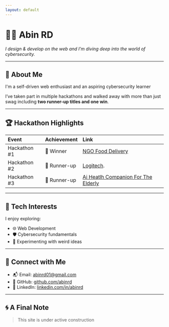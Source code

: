 ```yaml
---
layout: default
---
```


# 👨‍💻 Abin RD

_I design & develop on the web and I’m diving deep into the world of cybersecurity._

---

## 🧠 About Me

I'm a self-driven web enthusiast and an aspiring cybersecurity learner 

I’ve taken part in multiple hackathons and walked away with more than just swag including **two runner-up titles and one win**.

---

## 🏆 Hackathon Highlights

| Event | Achievement | Link |
|:------|:------------|:-----|
| Hackathon #1 | 🥇 Winner | [NGO Food Delivery](https://github.com/aibelbin/Nasa_space_apps) |
| Hackathon #2 | 🥈 Runner-up | [Logitech](https://github.com/aibelbin/Logitech). |
| Hackathon #3 | 🥈 Runner-up | [Ai Heatlh Companion For The Elderly](PrivateRepo)|

---

## 🚀 Tech Interests

 I enjoy exploring:

- 🌐 Web Development
- 🛡️ Cybersecurity fundamentals
- 🧪 Experimenting with weird ideas

---

## 🔗 Connect with Me

- 📬 Email: [abinrd01@gmail.com](mailto:abinrd01@gmail.com)
- 🐙 GitHub: [github.com/abinrd](https://github.com/abinrd)
- 💼 LinkedIn: [linkedin.com/in/abinrd]( https://linkedin.com/in/abinrd)



---

## 🌀 A Final Note

> This site is under active construction
